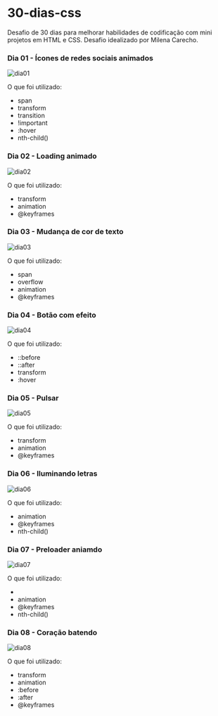 # 30-dias-css
Desafio de 30 dias para melhorar habilidades de codificação com mini projetos em HTML e CSS. Desafio idealizado por Milena Carecho.

### Dia 01 - Ícones de redes sociais animados

![dia01](https://user-images.githubusercontent.com/51206170/114206459-bee41d00-9931-11eb-8afc-6206dec7f09e.gif)

O que foi utilizado: 
- span
- transform
- transition
- !important
- :hover
- nth-child()


### Dia 02 - Loading animado

![dia02](https://user-images.githubusercontent.com/51206170/114206844-1edac380-9932-11eb-8259-b473cecc1cf6.gif)

O que foi utilizado:
- transform
- animation
- @keyframes


### Dia 03 - Mudança de cor de texto

![dia03](https://user-images.githubusercontent.com/51206170/114209235-c953e600-9934-11eb-9786-cd03ba9b16d2.gif)

O que foi utilizado:
- span
- overflow
- animation
- @keyframes


### Dia 04 - Botão com efeito

![dia04](https://user-images.githubusercontent.com/51206170/114209894-86ded900-9935-11eb-9233-29c36bb14567.gif)

O que foi utilizado:
- ::before
- ::after
- transform
- :hover


### Dia 05 - Pulsar

![dia05](https://user-images.githubusercontent.com/51206170/114210171-d4f3dc80-9935-11eb-86c5-1464021353fb.gif)

O que foi utilizado:
- transform
- animation
- @keyframes


### Dia 06 - Iluminando letras

![dia06](https://user-images.githubusercontent.com/51206170/114210329-053b7b00-9936-11eb-8066-06659f9c2690.gif)

O que foi utilizado:
- animation
- @keyframes
- nth-child()


### Dia 07 - Preloader aniamdo

![dia07](https://user-images.githubusercontent.com/51206170/114210467-3156fc00-9936-11eb-8501-51e347b4ab7a.gif)

O que foi utilizado:
- <span>
- animation
- @keyframes
- nth-child()


### Dia 08 - Coração batendo

![dia08](https://user-images.githubusercontent.com/51206170/114210874-5d727d00-9936-11eb-8f8b-aa1b5a750147.gif)

O que foi utilizado:
- transform
- animation
- :before
- :after
- @keyframes
